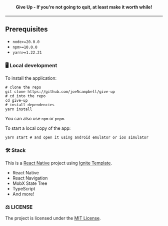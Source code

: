 <div align="center">
  <h2 style="display:flex;justify-content:center;color:white;">
  </h2>
  <strong>Give Up - If you're not going to quit, at least make it worth while!</strong>
  <br />
  <div style="margin-top:20px;margin-bottom:20px;">
  </div>
</div>

---

## Prerequisites

- `node>=20.0.0`
- `npm>=10.0.0`
- `yarn>=1.22.21`

### 🖥️ Local development

To install the application:

```shell
# clone the repo
git clone https://github.com/joe5campbell/give-up
# cd into the repo
cd give-up
# install dependencies
yarn install
```

You can also use `npm` or `pnpm`.

To start a local copy of the app:

```shell
yarn start # and open it using android emulator or ios simulator
```

### 🛠 Stack

This is a [React Native](https://reactnative.dev/) project using [Ignite Template](https://github.com/infinitered/ignite/).

- React Native
- React Navigation
- MobX State Tree
- TypeScript
- And more!

### :balance_scale: LICENSE

The project is licensed under the [MIT License](LICENSE).
